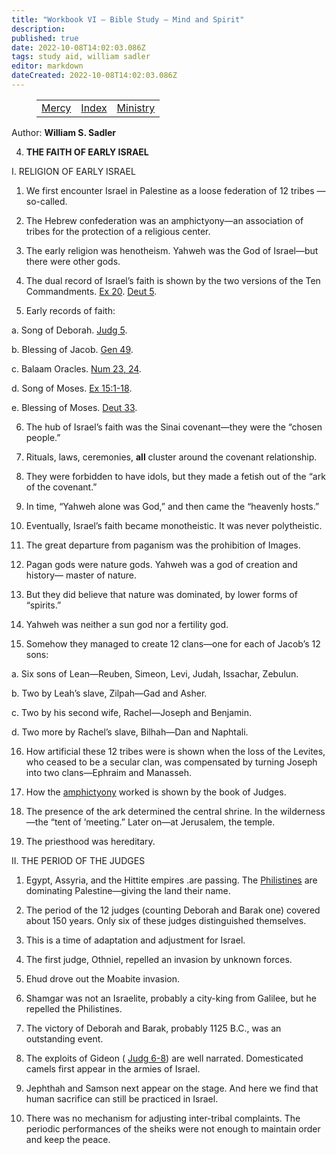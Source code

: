 ```yaml
---
title: "Workbook VI — Bible Study — Mind and Spirit"
description: 
published: true
date: 2022-10-08T14:02:03.086Z
tags: study aid, william sadler
editor: markdown
dateCreated: 2022-10-08T14:02:03.086Z
---
```


<figure class="table chapter-navigator">
	<table>
		<tbody>
		<tr>
			<td><a href="/en/William_S_Sadler/Workbook_6_Bible_Study/Mercy">Mercy</a></td>
			<td><a href="/en/William_S_Sadler/Workbook_6_Bible_Study/Index">Index</a></td>
			<td><a href="/en/William_S_Sadler/Workbook_6_Bible_Study/Ministry">Ministry</a></td>
		</tr>
		</tbody>
	</table>
</figure>

Author: **William S. Sadler**


4. **THE FAITH OF EARLY ISRAEL**

I. RELIGION OF EARLY ISRAEL

1. We first encounter Israel in Palestine as a loose federation of 12 tribes —so-called.

2. The Hebrew confederation was an amphictyony—an association of tribes for the protection of a religious center.

3. The early religion was henotheism. Yahweh was the God of Israel—but there were other gods.

4. The dual record of Israel’s faith is shown by the two versions of the Ten Commandments. [Ex 20](/en/Bible/Exodus/20.htm). [Deut 5](/en/Bible/Deuteronomy/5.htm).

5. Early records of faith:

a. Song of Deborah. [Judg 5](/en/Bible/Judges/5.htm).

b. Blessing of Jacob. [Gen 49](/en/Bible/Genesis/49.htm).

c. Balaam Oracles. [Num 23, 24](/en/Bible/Numbers/23.htm).

d. Song of Moses. [Ex 15:1-18](/en/Bible/Exodus/15#v1).

e. Blessing of Moses. [Deut 33](/en/Bible/Deuteronomy/33.htm).

6. The hub of Israel’s faith was the Sinai covenant—they were the “chosen people.”

7. Rituals, laws, ceremonies, **all** cluster around the covenant relationship.

8. They were forbidden to have idols, but they made a fetish out of the “ark of the covenant.”

9. In time, “Yahweh alone was God,” and then came the “heavenly hosts.”

10. Eventually, Israel’s faith became monotheistic. It was never polytheistic.

11. The great departure from paganism was the prohibition of Images.

12. Pagan gods were nature gods. Yahweh was a god of creation and history— master of nature.

13. But they did believe that nature was dominated, by lower forms of “spirits.”

14. Yahweh was neither a sun god nor a fertility god.

15. Somehow they managed to create 12 clans—one for each of Jacob’s 12 sons:

a. Six sons of Lean—Reuben, Simeon, Levi, Judah, Issachar, Zebulun.

b. Two by Leah’s slave, Zilpah—Gad and Asher.

c. Two by his second wife, Rachel—Joseph and Benjamin.

d. Two more by Rachel’s slave, Bilhah—Dan and Naphtali.

16. How artificial these 12 tribes were is shown when the loss of the Levites, who ceased to be a secular clan, was compensated by turning Joseph into two clans—Ephraim and Manasseh.

17. How the [amphictyony](https://en.wikipedia.org/wiki/Amphictyon) worked is shown by the book of Judges.

18. The presence of the ark determined the central shrine. In the wilderness —the “tent of ’meeting.” Later on—at Jerusalem, the temple.

19. The priesthood was hereditary.

II. THE PERIOD OF THE JUDGES

1. Egypt, Assyria, and the Hittite empires .are passing. The [Philistines](https://en.wikipedia.org/wiki/Philistines) are dominating Palestine—giving the land their name.

2. The period of the 12 judges (counting Deborah and Barak one) covered about 150 years. Only six of these judges distinguished themselves.

3. This is a time of adaptation and adjustment for Israel.

4. The first judge, Othniel, repelled an invasion by unknown forces.

5. Ehud drove out the Moabite invasion.

6. Shamgar was not an Israelite, probably a city-king from Galilee, but he repelled the Philistines.

7. The victory of Deborah and Barak, probably 1125 B.C., was an outstanding event.

8. The exploits of Gideon ( [Judg 6-8](/en/Bible/Judges/6.htm)) are well narrated. Domesticated camels first appear in the armies of Israel.

9. Jephthah and Samson next appear on the stage. And here we find that human sacrifice can still be practiced in Israel.

10. There was no mechanism for adjusting inter-tribal complaints. The periodic performances of the sheiks were not enough to maintain order and keep the peace.


<br>

